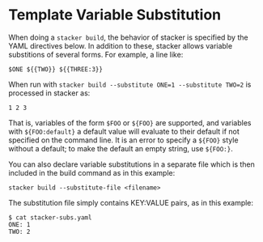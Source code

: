 # Template Variable Substitution

When doing a `stacker build`, the behavior of stacker is specified by the YAML
directives below. In addition to these, stacker allows variable substitions of
several forms. For example, a line like:

    $ONE ${{TWO}} ${{THREE:3}}

When run with `stacker build --substitute ONE=1 --substitute TWO=2` is
processed in stacker as:

    1 2 3

That is, variables of the form `$FOO` or `${FOO}` are supported, and variables
with `${FOO:default}` a default value will evaluate to their default if not
specified on the command line. It is an error to specify a `${FOO}` style
without a default; to make the default an empty string, use `${FOO:}`.

You can also declare variable substitutions in a separate file which is then included in the build command as in this example:

`stacker build --substitute-file <filename>`

The substitution file simply contains KEY:VALUE pairs, as in this example:

    $ cat stacker-subs.yaml
    ONE: 1
    TWO: 2
